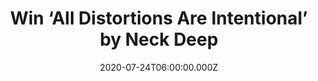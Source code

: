 ---
campaign-uuid: "c-1f0d7b61-52c5-4d2a-98ef-e4531a92f013"
type: "Competition"
category: "Music"
date: "2020-07-24T06:00:00.000Z"
end-date: "2020-08-24T23:59:00.000Z"
disable-form: false
is_promoted: false
has_entry_page: true
title: "Win ‘All Distortions Are Intentional’ by Neck Deep"
competition-description: "<p>We have on our hands the brand new album of Neck Deep:\
  \ ‘All Distortions Are Intentional’-With this album Neck Deep wanted to continue\
  \ carving out their own unique space within rock, punk, and alternative music. They\
  \ have no delusions of saving rock or being the biggest rock band out there. They\
  \ just want to remain Neck Deep and be an even bigger, better Neck Deep than before.</p>\n\
  <p>Want to hear it first? Click below and it could be yours.</p>\n"
hero-header: "Win ‘All Distortions Are Intentional’ by Neck Deep"
terms-confirmation: "N/A"
banner-img: "https://assets.expresslyapp.com/asset-a56da822-dba5-413b-ab6a-c780a7095d75.jpg"
logo-left-href: "aaa.nme.com"
logo-left-image: "https://assets.expresslyapp.com/asset-9d9d3fb6-f65f-4a23-91ed-8fc45fe41f79.jpg"
logo-left-title: "NME AAA"
bg-image-hero: "https://assets.expresslyapp.com/asset-b9c9da59-3c51-41bb-9df4-5c796aba2d0f.jpg"
bg-image-first: "https://assets.expresslyapp.com/asset-a43aeacc-d5b1-4e90-b999-a33a2e3f83fd.jpg"
section1-content: "<p>With this album Neck Deep wanted to continue carving out their\
  \ own unique space within rock, punk, and alternative music. They have no delusions\
  \ of saving rock or being the biggest rock band out there. They just want to remain\
  \ Neck Deep and be an even bigger, better Neck Deep than before. They understand\
  \ their roots are in pop punk, but want to expand on their sound in their own way,\
  \ taking inspiration from artists like The Beatles and Nirvana who did things their\
  \ own way and still were able to be massive.</p>\n"
entry-title: "Win ‘All Distortions Are Intentional’ by Neck Deep"
entry-content: "<p>Enter the draw to win ‘All Distortions Are Intentional’ by Neck\
  \ Deep\nby completing the form below before 23:59 on the 24th of August 2020.</p>\n"
has-winner: false
prize-description: "‘All Distortions Are Intentional’ by Neck Deep"
special-conditions: "Multiple entries are allowed up to one every day.\r\n\r\nThis\
  \ competition is also available on: https://club.expressly.io/competitions/neck-deep-album-giveaway"
country-restrictions:
- "GB"
---